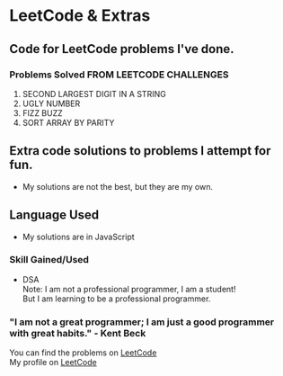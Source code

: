 # LeetCode & Extras

## Code for LeetCode problems I've done.

### Problems Solved FROM LEETCODE CHALLENGES
1. SECOND LARGEST DIGIT IN A STRING
2. UGLY NUMBER
3. FIZZ BUZZ
4. SORT ARRAY BY PARITY 

## Extra code solutions to problems I attempt for fun.      

* My solutions are not the best, but they are my own.

## Language Used
* My solutions are in JavaScript

### Skill Gained/Used
* DSA  
Note: I am not a professional programmer, I am a student!    
But I am learning to be a professional programmer.

### "I am not a great programmer; I am just a good programmer with great habits." - Kent Beck     

You can find the problems on [LeetCode](https://leetcode.com/problemset/algorithms/)   
My profile on [LeetCode](https://leetcode.com/meekyberry/)
